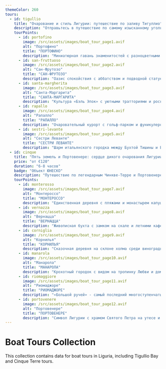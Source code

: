 ```yaml
---
themeColor: 260
tours:
  - id: tigullio
    title: "Очарование и стиль Лигурии: путешествие по заливу Тигуллио"
    description: "Отправьтесь в путешествие по самому изысканному уголку Лигурии — заливу Тигуллио. Вас ждут легендарные курорты Портофино, Сан-Фрутозо, Санта-Маргарита, Рапалло и Сестри-Леванте — города, где история встречается с морским бризом, а итальянский шарм ощущается в каждом мгновении. Насладитесь панорамными видами, атмосферой dolce vita и вкусом настоящей Лигурии."
    tourPoints:
      - id: portofino
        image: /src/assets/images/boat_tour_page1.avif
        alt: "Портофино"
        title: "ПОРТОФИНО"
        description: "Миниатюрная гавань знаменитостей с разноцветными домами и божественными видами."
      - id: san-fruttuoso
        image: /src/assets/images/boat_tour_page2.avif
        alt: "Сан-Фрутозо"
        title: "САН-ФРУТОЗО"
        description: "Оазис спокойствия с аббатством и подводной статуей «Христос из Бездны»."
      - id: santa-margherita
        image: /src/assets/images/boat_tour_page3.avif
        alt: "Санта-Маргарита"
        title: "САНТА-МАРГАРИТА"
        description: "Культура «Бэль Эпок» с уютными тратториями и роскошными ресторанами."
      - id: rapallo
        image: /src/assets/images/boat_tour_page4.avif
        alt: "Рапалло"
        title: "РАПАЛЛО"
        description: "Очаровательный курорт с гольф-парком и фуникулером на гору Монтеаллегро."
      - id: sestri-levante
        image: /src/assets/images/boat_tour_page5.avif
        alt: "Сестри Леванте"
        title: "СЕСТРИ ЛЕВАНТЕ"
        description: "Шарм итальянского городка между Бухтой Тишины и Бухтой Сказок."
  - id: cinque
    title: "Пять земель и Портовенере: сердце дикого очарования Лигурии"
    price: "от €120"
    duration: "6-8 часов"
    badge: "Объект ЮНЕСКО"
    description: "Путешествие по легендарным Чинкве-Терре и Портовенере — там, где горы встречают море, а каждый городок хранит свой характер и тайну. Вы увидите живописные бухты, монастыри, виноградники на склонах и древние церкви у самой воды. Морская прогулка откроет вам Лигурию, какой её видят только избранные — настоящую, неподдельную и вечно прекрасную."
    tourPoints:
      - id: monterosso
        image: /src/assets/images/boat_tour_page7.avif
        alt: "Монтероссо"
        title: "МОНТЕРОССО"
        description: "Единственная деревня с пляжами и монастырем капуцинов на холме Св. Христофора."
      - id: vernazza
        image: /src/assets/images/boat_tour_page8.avif
        alt: "Вернацца"
        title: "ВЕРНАЦЦА"
        description: "Живописная бухта с замком на скале и летними кафе на площади."
      - id: corniglia
        image: /src/assets/images/boat_tour_page9.avif
        alt: "Корнилья"
        title: "КОРНИЛЬЯ"
        description: "Сказочная деревня на склоне холма среди виноградников, недоступная с моря."
      - id: manarola
        image: /src/assets/images/boat_tour_page10.avif
        alt: "Манарола"
        title: "МАНАРОЛА"
        description: "Крохотный городок с видом на тропинку Любви и домиками до самого моря."
      - id: riomaggiore
        image: /src/assets/images/boat_tour_page11.avif
        alt: "Риомаджоре"
        title: "РИОМАДЖОРЕ"
        description: "«Большой ручей» - самый последний многоступенчатый городок из Пяти земель."
      - id: portovenere
        image: /src/assets/images/boat_tour_page12.avif
        alt: "Портовенере"
        title: "ПОРТОВЕНЕРЕ"
        description: "Символ Лигурии с храмом Святого Петра на утесе и крепостью Дориа."
---
```


# Boat Tours Collection

This collection contains data for boat tours in Liguria, including Tigullio Bay and Cinque Terre tours.
